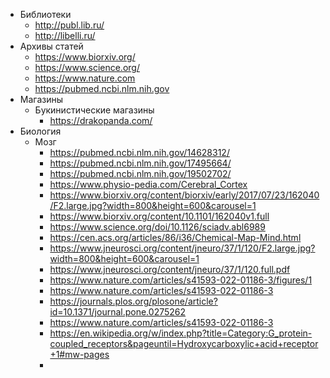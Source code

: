 - Библиотеки
	- http://publ.lib.ru/
	- http://libelli.ru/
- Архивы статей
	- https://www.biorxiv.org/
	- https://www.science.org/
	- https://www.nature.com
	- https://pubmed.ncbi.nlm.nih.gov
- Магазины
	- Букинистические магазины
		- https://drakopanda.com/
- Биология 
	- Мозг
		- https://pubmed.ncbi.nlm.nih.gov/14628312/
		- https://pubmed.ncbi.nlm.nih.gov/17495664/
		- https://pubmed.ncbi.nlm.nih.gov/19502702/
		- https://www.physio-pedia.com/Cerebral_Cortex
		- https://www.biorxiv.org/content/biorxiv/early/2017/07/23/162040/F2.large.jpg?width=800&height=600&carousel=1
		- https://www.biorxiv.org/content/10.1101/162040v1.full
		- https://www.science.org/doi/10.1126/sciadv.abl6989
		- https://cen.acs.org/articles/86/i36/Chemical-Map-Mind.html
		- https://www.jneurosci.org/content/jneuro/37/1/120/F2.large.jpg?width=800&height=600&carousel=1
		- https://www.jneurosci.org/content/jneuro/37/1/120.full.pdf
		- https://www.nature.com/articles/s41593-022-01186-3/figures/1
		- https://www.nature.com/articles/s41593-022-01186-3
		- https://journals.plos.org/plosone/article?id=10.1371/journal.pone.0275262
		- https://www.nature.com/articles/s41593-022-01186-3
		- https://en.wikipedia.org/w/index.php?title=Category:G_protein-coupled_receptors&pageuntil=Hydroxycarboxylic+acid+receptor+1#mw-pages
		-  